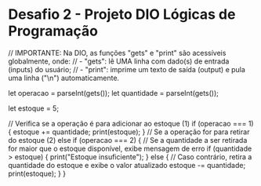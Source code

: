 # Desafio 2 - Projeto DIO Lógicas de Programação

// IMPORTANTE: Na DIO, as funções "gets" e "print" são acessíveis globalmente, onde:
// - "gets": lê UMA linha com dado(s) de entrada (inputs) do usuário;
// - "print": imprime um texto de saída (output) e pula uma linha ("\n") automaticamente.

let operacao = parseInt(gets());
let quantidade = parseInt(gets());

let estoque = 5;

// Verifica se a operação é para adicionar ao estoque (1)
if (operacao === 1) {
    estoque += quantidade;
    print(estoque);
}
// Se a operação for para retirar do estoque (2)
else if (operacao === 2) {
    // Se a quantidade a ser retirada for maior que o estoque disponível, exibe mensagem de erro
    if (quantidade > estoque) {
        print("Estoque insuficiente");
    } else {
        // Caso contrário, retira a quantidade do estoque e exibe o valor atualizado
        estoque -= quantidade;
        print(estoque);
    }
}
